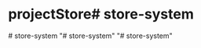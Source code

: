 # projectStore#   s t o r e - s y s t e m  
 #   s t o r e - s y s t e m  
 "# store-system" 
"# store-system" 
